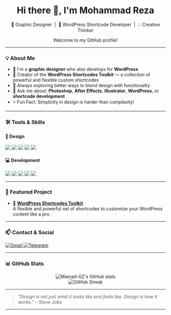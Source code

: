 <h1 align="center">Hi there 👋, I'm Mohammad Reza</h1>

<p align="center">
  🎨 Graphic Designer &nbsp;|&nbsp; 🧩 WordPress Shortcode Developer &nbsp;|&nbsp; 💡 Creative Thinker
</p>

<p align="center">
  Welcome to my GitHub profile!
</p>

---

### 💡 About Me

- 🎨 I'm a **graphic designer** who also develops for **WordPress**
- 🧩 Creator of the **WordPress Shortcodes Toolkit** — a collection of powerful and flexible custom shortcodes
- 🌱 Always exploring better ways to blend design with functionality
- 💬 Ask me about: **Photoshop**, **After Effects**, **Illustrator**, **WordPress**, or **shortcode development**
- ⚡ Fun Fact: Simplicity in design is harder than complexity!

---

### 🛠️ Tools & Skills

#### 🎨 Design
<p>
  <img src="https://img.shields.io/badge/Adobe%20Photoshop-31A8FF?style=flat-square&logo=Adobe-Photoshop&logoColor=white" />
  <img src="https://img.shields.io/badge/Adobe%20Premiere%20Pro-9999FF?style=flat-square&logo=Adobe-Premiere-Pro&logoColor=white" />
  <img src="https://img.shields.io/badge/After%20Effects-9999FF?style=flat-square&logo=Adobe-After-Effects&logoColor=white" />
  <img src="https://img.shields.io/badge/Illustrator-FF9A00?style=flat-square&logo=Adobe-Illustrator&logoColor=white" />
  <img src="https://img.shields.io/badge/Blender-F5792A?style=flat-square&logo=blender&logoColor=white" />
</p>

#### 💻 Development
<p>
  <img src="https://img.shields.io/badge/PHP-777BB4?style=flat-square&logo=php&logoColor=white" />
  <img src="https://img.shields.io/badge/HTML5-E34F26?style=flat-square&logo=html5&logoColor=white" />
  <img src="https://img.shields.io/badge/JavaScript-F7DF1E?style=flat-square&logo=javascript&logoColor=black" />
  <img src="https://img.shields.io/badge/WordPress-21759B?style=flat-square&logo=wordpress&logoColor=white" />
  <img src="https://img.shields.io/badge/Python-3776AB?style=flat-square&logo=python&logoColor=white" />
</p>

---

### 📁 Featured Project

- 🔌 **[WordPress Shortcodes Toolkit](https://github.com/Mamad-GZ/...)**  
  A flexible and powerful set of shortcodes to customize your WordPress content like a pro.

---

### 📫 Contact & Social

<p>
  <a href="mailto:mamadgzn@gmail.com">
    <img src="https://img.shields.io/badge/Gmail-D14836?style=flat-square&logo=gmail&logoColor=white" alt="Gmail" />
  </a>
  <a href="https://t.me/mamadgz" target="_blank">
    <img src="https://img.shields.io/badge/Telegram-2CA5E0?style=flat-square&logo=telegram&logoColor=white" alt="Telegram" />
  </a>
</p>

---

### 📊 GitHub Stats

<p align="center">
  <img src="https://github-readme-stats.vercel.app/api?username=Mamad-GZ&show_icons=true&theme=tokyonight" alt="Mamad-GZ's GitHub stats" />
  <br/>
  <img src="https://github-readme-streak-stats.herokuapp.com?user=Mamad-GZ&theme=tokyonight" alt="GitHub Streak" />
</p>

---

> _“Design is not just what it looks like and feels like. Design is how it works.” – Steve Jobs_

---
